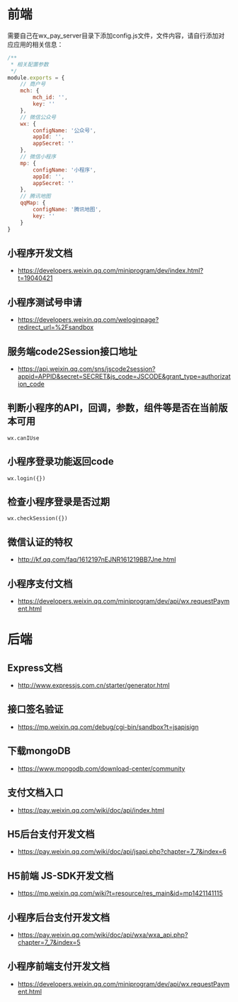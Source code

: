# 前端

需要自己在wx_pay_server目录下添加config.js文件，文件内容，请自行添加对应应用的相关信息：
```js
/**
 * 相关配置参数
 */
module.exports = {
	// 商户号
	mch: {
		mch_id: '',
		key: ''
	},
	// 微信公众号
	wx: {
		configName: '公众号',
		appId: '',
		appSecret: ''
	},
	// 微信小程序
	mp: {
		configName: '小程序',
		appId: '',
		appSecret: ''
	},
	// 腾讯地图
	qqMap: {
		configName: '腾讯地图',
		key: ''
	}
}

```

## 小程序开发文档
* https://developers.weixin.qq.com/miniprogram/dev/index.html?t=19040421

## 小程序测试号申请
* https://developers.weixin.qq.com/weloginpage?redirect_url=%2Fsandbox

## 服务端code2Session接口地址
* https://api.weixin.qq.com/sns/jscode2session?appid=APPID&secret=SECRET&js_code=JSCODE&grant_type=authorization_code

## 判断小程序的API，回调，参数，组件等是否在当前版本可用
`wx.canIUse`

## 小程序登录功能返回code
`wx.login({})`

## 检查小程序登录是否过期
`wx.checkSession({})`

## 微信认证的特权
* http://kf.qq.com/faq/1612197nEJNR161219BB7Jne.html

## 小程序支付文档
* https://developers.weixin.qq.com/miniprogram/dev/api/wx.requestPayment.html

# 后端
## Express文档
* http://www.expressjs.com.cn/starter/generator.html

## 接口签名验证
* https://mp.weixin.qq.com/debug/cgi-bin/sandbox?t=jsapisign

## 下载mongoDB
* https://www.mongodb.com/download-center/community

## 支付文档入口
* https://pay.weixin.qq.com/wiki/doc/api/index.html

## H5后台支付开发文档
* https://pay.weixin.qq.com/wiki/doc/api/jsapi.php?chapter=7_7&index=6

## H5前端 JS-SDK开发文档
* https://mp.weixin.qq.com/wiki?t=resource/res_main&id=mp1421141115

## 小程序后台支付开发文档
* https://pay.weixin.qq.com/wiki/doc/api/wxa/wxa_api.php?chapter=7_7&index=5

## 小程序前端支付开发文档
* https://developers.weixin.qq.com/miniprogram/dev/api/wx.requestPayment.html